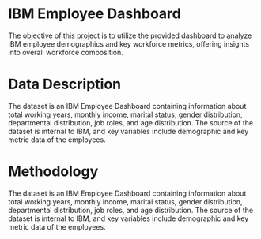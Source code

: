 # IBM Employee Dashboard
The objective of this project is to utilize the provided dashboard to analyze IBM employee demographics and key workforce metrics, offering insights into overall workforce composition.

# Data Description
  The dataset is an IBM Employee Dashboard containing information about total working years, monthly income, marital status, gender distribution, 
  departmental distribution, job roles, and age distribution. The source of the dataset is internal to IBM, and key variables include demographic and key metric data of the employees.
  
# Methodology 
  The dataset is an IBM Employee Dashboard containing information about total working years, monthly income, marital status, 
  gender distribution, departmental distribution, job roles, and age distribution. The source of the dataset is internal to IBM, and key variables 
  include demographic and key metric data of the employees.



